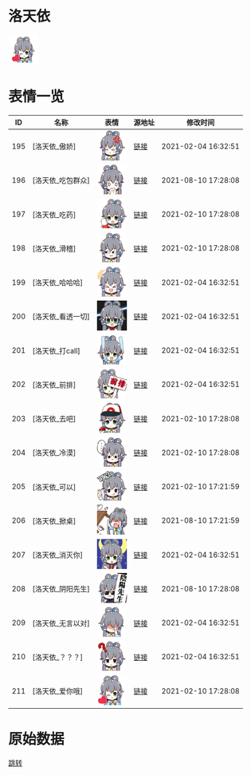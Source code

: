 # 洛天依

<img src="./cover.png" height="60" alt="cover" />

# 表情一览

|ID|名称|表情|源地址|修改时间|
|----|----|----|----|----|
|195|[洛天依_傲娇]|<img src="./pic/000195_%5B洛天依_傲娇%5D.png" height="60" alt="傲娇"/>|[链接](http://i0.hdslb.com/bfs/emote/5d7c8307af10540909fce6121066249df3935a24.png)|2021-02-04 16:32:51|
|196|[洛天依_吃包群众]|<img src="./pic/000196_%5B洛天依_吃包群众%5D.png" height="60" alt="吃包群众"/>|[链接](http://i0.hdslb.com/bfs/emote/f8cdabfc1b81fd25b85b8457ee49a20a4fc5d91b.png)|2021-08-10 17:28:08|
|197|[洛天依_吃药]|<img src="./pic/000197_%5B洛天依_吃药%5D.png" height="60" alt="吃药"/>|[链接](http://i0.hdslb.com/bfs/emote/883e6654176ebcecafd3e52efa8ee842357e18a0.png)|2021-02-10 17:28:08|
|198|[洛天依_滑稽]|<img src="./pic/000198_%5B洛天依_滑稽%5D.png" height="60" alt="滑稽"/>|[链接](http://i0.hdslb.com/bfs/emote/692cef7ca51f935aaa499de7e4d6048c53f42324.png)|2021-02-10 17:28:08|
|199|[洛天依_哈哈哈]|<img src="./pic/000199_%5B洛天依_哈哈哈%5D.png" height="60" alt="哈哈哈"/>|[链接](http://i0.hdslb.com/bfs/emote/677c2f5555c1e79fc336a6283fdbbdc7ea88fec4.png)|2021-02-04 16:32:51|
|200|[洛天依_看透一切]|<img src="./pic/000200_%5B洛天依_看透一切%5D.png" height="60" alt="看透一切"/>|[链接](http://i0.hdslb.com/bfs/emote/4fac414b5002c3739b1ae24f2fc27b5f150ade24.png)|2021-02-04 16:32:51|
|201|[洛天依_打call]|<img src="./pic/000201_%5B洛天依_打call%5D.png" height="60" alt="打call"/>|[链接](http://i0.hdslb.com/bfs/emote/2ab983b2519dc241666254de8e5352fbeedc96bb.png)|2021-02-04 16:32:51|
|202|[洛天依_前排]|<img src="./pic/000202_%5B洛天依_前排%5D.png" height="60" alt="前排"/>|[链接](http://i0.hdslb.com/bfs/emote/fbbc45e7aee2f256f691df539db0cfcc35b3be7d.png)|2021-02-04 16:32:51|
|203|[洛天依_去吧]|<img src="./pic/000203_%5B洛天依_去吧%5D.png" height="60" alt="去吧"/>|[链接](http://i0.hdslb.com/bfs/emote/0edeeb0d10d44302854e636c47f5dc3aa96a9206.png)|2021-02-10 17:28:08|
|204|[洛天依_冷漠]|<img src="./pic/000204_%5B洛天依_冷漠%5D.png" height="60" alt="冷漠"/>|[链接](http://i0.hdslb.com/bfs/emote/5f4385db3c9806b08ea15bd9ff444af9d9fe0c3a.png)|2021-02-10 17:28:08|
|205|[洛天依_可以]|<img src="./pic/000205_%5B洛天依_可以%5D.png" height="60" alt="可以"/>|[链接](http://i0.hdslb.com/bfs/emote/967377b83e37a0d5dd13bc0f4e4323abf10e4cbf.png)|2021-02-10 17:21:59|
|206|[洛天依_掀桌]|<img src="./pic/000206_%5B洛天依_掀桌%5D.png" height="60" alt="掀桌"/>|[链接](http://i0.hdslb.com/bfs/emote/803129b7a1143faabc63c2648335b7d506229e7a.png)|2021-08-10 17:21:59|
|207|[洛天依_消灭你]|<img src="./pic/000207_%5B洛天依_消灭你%5D.png" height="60" alt="消灭你"/>|[链接](http://i0.hdslb.com/bfs/emote/d96dccf8fa248ee34c7e4aba94e813bec28d2dd8.png)|2021-02-04 16:32:51|
|208|[洛天依_阴阳先生]|<img src="./pic/000208_%5B洛天依_阴阳先生%5D.png" height="60" alt="阴阳先生"/>|[链接](http://i0.hdslb.com/bfs/emote/65e195a8ac54bb678dd1c1e6ce6c5d4ba02761b3.png)|2021-08-10 17:28:08|
|209|[洛天依_无言以对]|<img src="./pic/000209_%5B洛天依_无言以对%5D.png" height="60" alt="无言以对"/>|[链接](http://i0.hdslb.com/bfs/emote/9cfd368b370acd40c1b8f933cec3fb24883356a5.png)|2021-02-04 16:32:51|
|210|[洛天依_？？？]|<img src="./pic/000210_%5B洛天依_？？？%5D.png" height="60" alt="？？？"/>|[链接](http://i0.hdslb.com/bfs/emote/f5f1ebe50c26d5f6d4e17cb983bd5ae59f103dda.png)|2021-02-04 16:32:51|
|211|[洛天依_爱你哦]|<img src="./pic/000211_%5B洛天依_爱你哦%5D.png" height="60" alt="爱你哦"/>|[链接](http://i0.hdslb.com/bfs/emote/7102c9e25359af8348489ff8529b3bb2c5bd05d0.png)|2021-02-10 17:28:08|

# 原始数据

[跳转](./raw.json)

